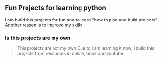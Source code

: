 ## Fun Projects for learning python

I am build this projects for fun and to learn "how to plan and build projects"
Another reason is to improve my skills 

### Is this projects are my own

>This projects are not my own 
>Due to I am learning it now, I build this projects from resources in online, book and youtube.
